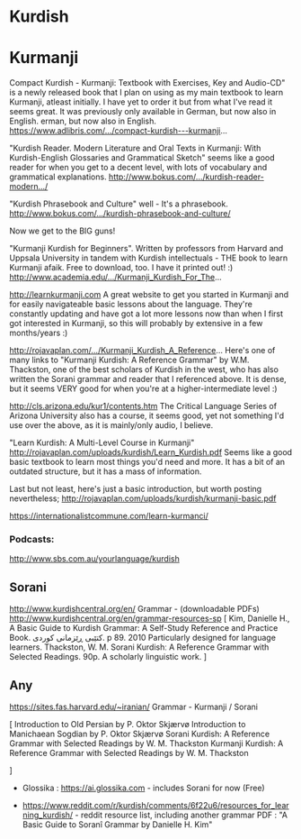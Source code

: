 # Kurdish



# Kurmanji
Compact Kurdish - Kurmanji: Textbook with Exercises, Key and Audio-CD" is a newly released book that I plan on using as my main textbook to learn Kurmanji, atleast initially. I have yet to order it but from what I've read it seems great. It was previously only available in German, but now also in English.
erman, but now also in English.
https://www.adlibris.com/.../compact-kurdish---kurmanji...

"Kurdish Reader. Modern Literature and Oral Texts in Kurmanji: With Kurdish-English Glossaries and Grammatical Sketch" seems like a good reader for when you get to a decent level, with lots of vocabulary and grammatical explanations.
http://www.bokus.com/.../kurdish-reader-modern.../

"Kurdish Phrasebook and Culture" well - It's a phrasebook.
http://www.bokus.com/.../kurdish-phrasebook-and-culture/

Now we get to the BIG guns!

"Kurmanji Kurdish for Beginners". Written by professors from Harvard and Uppsala University in tandem with Kurdish intellectuals - THE book to learn Kurmanji afaik. Free to download, too. I have it printed out! :)
http://www.academia.edu/.../Kurmanji_Kurdish_For_The...

http://learnkurmanji.com
A great website to get you started in Kurmanji and for easily navigateable basic lessons about the language. They're constantly updating and have got a lot more lessons now than when I first got interested in Kurmanji, so this will probably by extensive in a few months/years :)

http://rojavaplan.com/.../Kurmanji_Kurdish_A_Reference...
Here's one of many links to "Kurmanji Kurdish: A Reference Grammar" by W.M. Thackston, one of the best scholars of Kurdish in the west, who has also written the Sorani grammar and reader that I referenced above. It is dense, but it seems VERY good for when you're at a higher-intermediate level :)

http://cls.arizona.edu/kur1/contents.htm
The Critical Language Series of Arizona University also has a course, it seems good, yet not something I'd use over the above, as it is mainly/only audio, I believe.

"Learn Kurdish: A Multi-Level Course in Kurmanji"
http://rojavaplan.com/uploads/kurdish/Learn_Kurdish.pdf
Seems like a good basic textbook to learn most things you'd need and more. It has a bit of an outdated structure, but it has a mass of information.

Last but not least, here's just a basic introduction, but worth posting nevertheless;
http://rojavaplan.com/uploads/kurdish/kurmanji-basic.pdf

https://internationalistcommune.com/learn-kurmanci/


### Podcasts:

http://www.sbs.com.au/yourlanguage/kurdish

## Sorani

http://www.kurdishcentral.org/en/
 Grammar - (downloadable PDFs)  http://www.kurdishcentral.org/en/grammar-resources-sp [ Kim, Danielle H., A Basic Guide to Kurdish Grammar: A Self-Study Reference and Practice Book. كتێبی ڕێزمانی كوردی. p 89. 2010 Particularly designed for language learners.
Thackston, W. M. Sorani Kurdishː A Reference Grammar with Selected Readings. 90p. A scholarly linguistic work. ] 

## Any

https://sites.fas.harvard.edu/~iranian/
Grammar - Kurmanji / Sorani 

[
Introduction to Old Persian by P. Oktor Skjærvø
Introduction to Manichaean Sogdian by P. Oktor Skjærvø
Sorani Kurdish: A Reference Grammar with Selected Readings by W. M. Thackston
Kurmanji Kurdish: A Reference Grammar with Selected Readings by W. M. Thackston

]



 * Glossika : https://ai.glossika.com - includes Sorani for now (Free)


 * https://www.reddit.com/r/kurdish/comments/6f22u6/resources_for_learning_kurdish/ - reddit resource list, including another grammar PDF : "A Basic Guide to Soranî Grammar by Danielle H. Kim"


